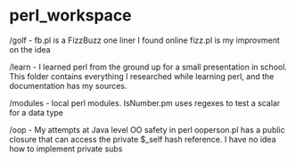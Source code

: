 perl_workspace
==============

/golf -
  fb.pl is a FizzBuzz one liner I found online
  fizz.pl is my improvment on the idea

/learn -
  I learned perl from the ground up for a small presentation in school.
  This folder contains everything I researched while learning perl, and the documentation has my sources.
  
/modules -
  local perl modules.
  IsNumber.pm uses regexes to test a scalar for a data type

/oop -
  My attempts at Java level OO safety in perl
  ooperson.pl has a public closure that can access the private $_self hash reference. 
  I have no idea how to implement private subs
